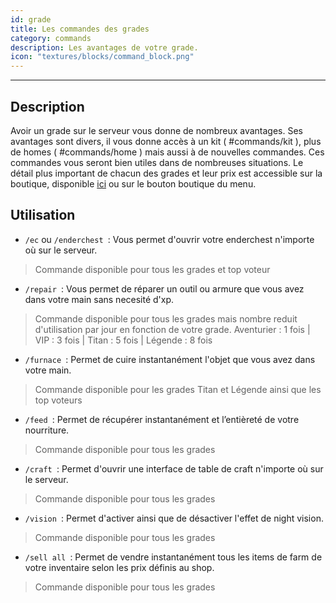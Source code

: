 ```yaml
---
id: grade
title: Les commandes des grades
category: commands
description: Les avantages de votre grade. 
icon: "textures/blocks/command_block.png"
---
```

___
## Description

Avoir un grade sur le serveur vous donne de nombreux avantages. Ses avantages sont divers, il vous donne accès à un kit ( #commands/kit ), plus de homes ( #commands/home ) mais aussi à de nouvelles commandes.
Ces commandes vous seront bien utiles dans de nombreuses situations.
Le détail plus important de chacun des grades et leur prix est accessible sur la boutique, disponible [ici](https://store.plutonium.best/grades) ou sur le bouton boutique du menu.

## Utilisation 

* ``/ec`` ou ``/enderchest ``: Vous permet d'ouvrir votre enderchest n'importe où sur le serveur. 
> Commande disponible pour tous les grades et top voteur   

* ``/repair ``: Vous permet de réparer un outil ou armure que vous avez dans votre main sans necesité d'xp. 
> Commande disponible pour tous les grades mais nombre reduit d'utilisation par jour en fonction de votre grade. 
> Aventurier : 1 fois | VIP : 3 fois | Titan : 5 fois | Légende : 8 fois
  
* ``/furnace ``: Permet de cuire instantanément l'objet que vous avez dans votre main. 
> Commande disponible pour les grades Titan et Légende ainsi que les top voteurs  

* ``/feed ``: Permet de récupérer instantanément et l’entièreté de votre nourriture. 
> Commande disponible pour tous les grades

* ``/craft ``: Permet d'ouvrir une interface de table de craft n'importe où sur le serveur. 
> Commande disponible pour tous les grades

* ``/vision ``: Permet d'activer ainsi que de désactiver l'effet de night vision. 
> Commande disponible pour tous les grades

* ``/sell all ``: Permet de vendre instantanément tous les items de farm de votre inventaire selon les prix définis au shop. 
> Commande disponible pour tous les grades
